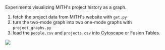 Experiments visualizing MITH's project history as a graph.

1. fetch the project data from MITH's website with `get.py`
2. turn the two-mode graph into two one-mode graphs with `project_graphs.py`
3. load the `people.csv` and `projects.csv` into Cytoscape or Fusion Tables.

<img src="https://raw.githubusercontent.com/umd-mith/mithgraph/master/people.png">

